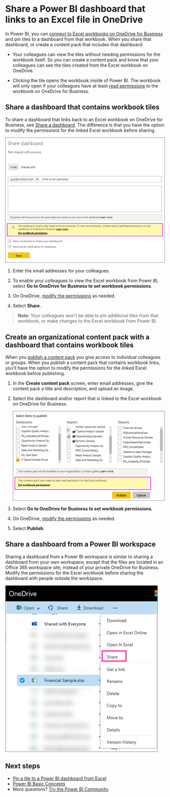 <properties
   pageTitle="Share dashboard linked to an Excel file in OneDrive - Power BI"
   description="Read about sharing dashboards connected to an Excel workbook on OneDrive for Business, with tiles pinned from that workbook."
   services="powerbi"
   documentationCenter=""
   authors="maggiesMSFT"
   manager="erikre"
   backup="ajayan"
   editor=""
   tags=""
   qualityFocus="no"
   qualityDate=""/>

<tags
   ms.service="powerbi"
   ms.devlang="NA"
   ms.topic="article"
   ms.tgt_pltfrm="NA"
   ms.workload="powerbi"
   ms.date="10/12/2017"
   ms.author="maggies"/>

# Share a Power BI dashboard that links to an Excel file in OneDrive

In Power BI, you can [connect to Excel workbooks on OneDrive for Business](powerbi-bring-in-whole-excel-files.md) and pin tiles to a dashboard from that workbook. When you share that dashboard, or create a content pack that includes that dashboard:

* Your colleagues can view the tiles without needing permissions for the workbook itself. So you can create a content pack and know that your colleagues can see the tiles created from the Excel workbook on OneDrive.

* Clicking the tile opens the workbook inside of Power BI. The workbook will only open if your colleagues have at least [read permissions](https://support.office.com/en-us/article/Share-documents-or-folders-in-Office-365-1fe37332-0f9a-4719-970e-d2578da4941c) to the workbook on OneDrive for Business.

## Share a dashboard that contains workbook tiles

To share a dashboard that links back to an Excel workbook on OneDrive for Business, see [Share a dashboard](powerbi-service-share-unshare-dashboard.md). The difference is that you have the option to modify the permissions for the linked Excel workbook before sharing.

  ![Share dashboard dialog box](media/powerbi-service-share-dashboard-that-links-to-excel/pbi_share_workbk.png)

1. Enter the email addresses for your colleagues.

2. To enable your colleagues to view the Excel workbook from Power BI, select **Go to OneDrive for Business to set workbook permissions**.

3. On OneDrive, [modify the permissions](https://support.office.com/en-US/article/Share-files-and-folders-and-change-permissions-9fcc2f7d-de0c-4cec-93b0-a82024800c07) as needed.

4. Select **Share**.

>**Note**: Your colleagues won't be able to pin additional tiles from that workbook, or make changes to the Excel workbook from Power BI.


## Create an organizational content pack with a dashboard that contains workbook tiles
When you [publish a content pack](powerbi-service-organizational-content-pack-tutorial-create-and-publish.md) you give access to individual colleagues or groups. When you publish a content pack that contains workbook links, you'll have the option to modify the permissions for the linked Excel workbook before publishing.

1. In the **Create content pack** screen, enter email addresses, give the content pack a title and description, and upload an image.

2. Select the dashboard and/or report that is linked to the Excel workbook on OneDrive for Business.

    ![Excel workbook in a content pack](media/powerbi-service-share-dashboard-that-links-to-excel/pbi_contpack_workbk.png)

3. Select **Go to OneDrive for Business to set workbook permissions**.

4. On OneDrive, [modify the permissions](https://support.office.com/en-US/article/Share-files-and-folders-and-change-permissions-9fcc2f7d-de0c-4cec-93b0-a82024800c07) as needed.

4. Select **Publish**.

## Share a dashboard from a Power BI workspace

Sharing a dashboard from a Power BI workspace is similar to sharing a dashboard from your own workspace, except that the files are located in an Office 365 workspace site, instead of your private OneDrive for Business. Modify the permissions for the Excel workbook before sharing the dashboard with people outside the workspace.

![Share from OneDrive](media/powerbi-service-share-dashboard-that-links-to-excel/PBI_OneDriveShare.png)


## Next steps

- [Pin a tile to a Power BI dashboard from Excel](powerbi-service-pin-a-tile-to-a-dashboard-from-excel.md)
- [Power BI Basic Concepts](powerbi-service-basic-concepts.md)
- More questions? [Try the Power BI Community](http://community.powerbi.com/)
